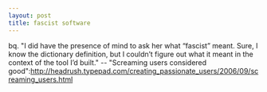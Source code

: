 ```yaml
--- 
layout: post
title: fascist software
---
```

bq. "I did have the presence of mind to ask her what “fascist” meant.  Sure, I know the dictionary definition, but I couldn’t figure out what it meant in the context of the tool I’d built." -- "Screaming users considered good":http://headrush.typepad.com/creating_passionate_users/2006/09/screaming_users.html
